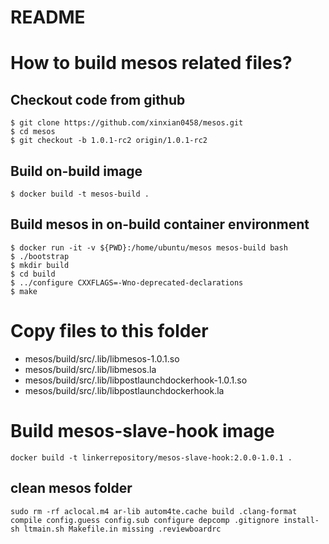 # README #

# How to build mesos related files?

## Checkout code from github
```
$ git clone https://github.com/xinxian0458/mesos.git
$ cd mesos
$ git checkout -b 1.0.1-rc2 origin/1.0.1-rc2
```

## Build on-build image
```
$ docker build -t mesos-build .
```

## Build mesos in on-build container environment
```
$ docker run -it -v ${PWD}:/home/ubuntu/mesos mesos-build bash
$ ./bootstrap
$ mkdir build
$ cd build
$ ../configure CXXFLAGS=-Wno-deprecated-declarations
$ make
```

# Copy files to this folder
* mesos/build/src/.lib/libmesos-1.0.1.so
* mesos/build/src/.lib/libmesos.la
* mesos/build/src/.lib/libpostlaunchdockerhook-1.0.1.so
* mesos/build/src/.lib/libpostlaunchdockerhook.la

# Build mesos-slave-hook image
```
docker build -t linkerrepository/mesos-slave-hook:2.0.0-1.0.1 .
```
## clean mesos folder
```
sudo rm -rf aclocal.m4 ar-lib autom4te.cache build .clang-format compile config.guess config.sub configure depcomp .gitignore install-sh ltmain.sh Makefile.in missing .reviewboardrc
```
